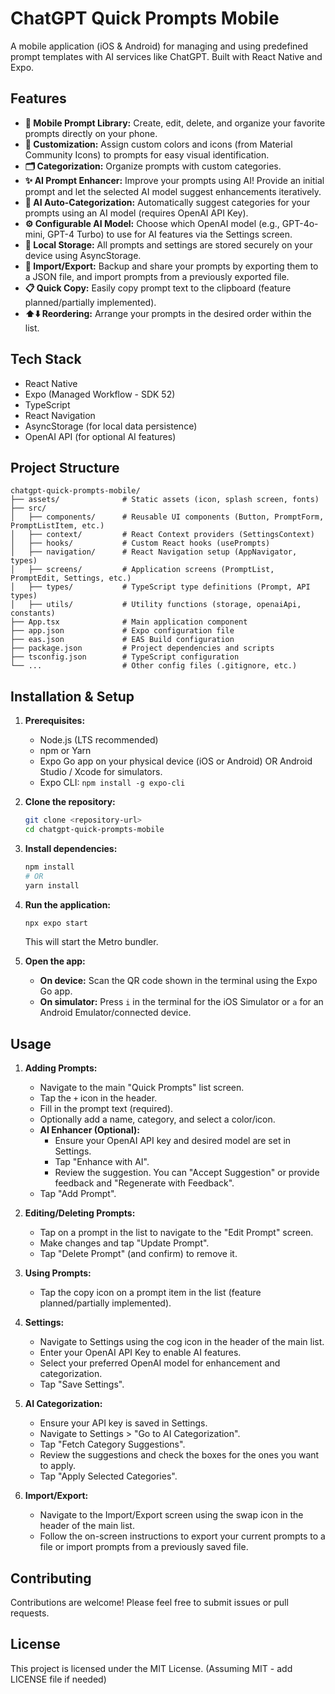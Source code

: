 # ChatGPT Quick Prompts Mobile

A mobile application (iOS & Android) for managing and using predefined prompt templates with AI services like ChatGPT. Built with React Native and Expo.

## Features

-   **📱 Mobile Prompt Library:** Create, edit, delete, and organize your favorite prompts directly on your phone.
-   **🎨 Customization:** Assign custom colors and icons (from Material Community Icons) to prompts for easy visual identification.
-   **🗂️ Categorization:** Organize prompts with custom categories.
-   **✨ AI Prompt Enhancer:** Improve your prompts using AI! Provide an initial prompt and let the selected AI model suggest enhancements iteratively.
-   **🤖 AI Auto-Categorization:** Automatically suggest categories for your prompts using an AI model (requires OpenAI API Key).
-   **⚙️ Configurable AI Model:** Choose which OpenAI model (e.g., GPT-4o-mini, GPT-4 Turbo) to use for AI features via the Settings screen.
-   **💾 Local Storage:** All prompts and settings are stored securely on your device using AsyncStorage.
-   **🔄 Import/Export:** Backup and share your prompts by exporting them to a JSON file, and import prompts from a previously exported file.
-   **📋 Quick Copy:** Easily copy prompt text to the clipboard (feature planned/partially implemented).
-   **⬆️⬇️ Reordering:** Arrange your prompts in the desired order within the list.

## Tech Stack

-   React Native
-   Expo (Managed Workflow - SDK 52)
-   TypeScript
-   React Navigation
-   AsyncStorage (for local data persistence)
-   OpenAI API (for optional AI features)

## Project Structure

```
chatgpt-quick-prompts-mobile/
├── assets/              # Static assets (icon, splash screen, fonts)
├── src/
│   ├── components/      # Reusable UI components (Button, PromptForm, PromptListItem, etc.)
│   ├── context/         # React Context providers (SettingsContext)
│   ├── hooks/           # Custom React hooks (usePrompts)
│   ├── navigation/      # React Navigation setup (AppNavigator, types)
│   ├── screens/         # Application screens (PromptList, PromptEdit, Settings, etc.)
│   ├── types/           # TypeScript type definitions (Prompt, API types)
│   ├── utils/           # Utility functions (storage, openaiApi, constants)
├── App.tsx              # Main application component
├── app.json             # Expo configuration file
├── eas.json             # EAS Build configuration
├── package.json         # Project dependencies and scripts
├── tsconfig.json        # TypeScript configuration
└── ...                  # Other config files (.gitignore, etc.)
```

## Installation & Setup

1.  **Prerequisites:**
    *   Node.js (LTS recommended)
    *   npm or Yarn
    *   Expo Go app on your physical device (iOS or Android) OR Android Studio / Xcode for simulators.
    *   Expo CLI: `npm install -g expo-cli`

2.  **Clone the repository:**
    ```bash
    git clone <repository-url>
    cd chatgpt-quick-prompts-mobile
    ```

3.  **Install dependencies:**
    ```bash
    npm install
    # OR
    yarn install
    ```

4.  **Run the application:**
    ```bash
    npx expo start
    ```
    This will start the Metro bundler.

5.  **Open the app:**
    *   **On device:** Scan the QR code shown in the terminal using the Expo Go app.
    *   **On simulator:** Press `i` in the terminal for the iOS Simulator or `a` for an Android Emulator/connected device.

## Usage

1.  **Adding Prompts:**
    *   Navigate to the main "Quick Prompts" list screen.
    *   Tap the `+` icon in the header.
    *   Fill in the prompt text (required).
    *   Optionally add a name, category, and select a color/icon.
    *   **AI Enhancer (Optional):**
        *   Ensure your OpenAI API key and desired model are set in Settings.
        *   Tap "Enhance with AI".
        *   Review the suggestion. You can "Accept Suggestion" or provide feedback and "Regenerate with Feedback".
    *   Tap "Add Prompt".

2.  **Editing/Deleting Prompts:**
    *   Tap on a prompt in the list to navigate to the "Edit Prompt" screen.
    *   Make changes and tap "Update Prompt".
    *   Tap "Delete Prompt" (and confirm) to remove it.

3.  **Using Prompts:**
    *   Tap the copy icon on a prompt item in the list (feature planned/partially implemented).

4.  **Settings:**
    *   Navigate to Settings using the cog icon in the header of the main list.
    *   Enter your OpenAI API Key to enable AI features.
    *   Select your preferred OpenAI model for enhancement and categorization.
    *   Tap "Save Settings".

5.  **AI Categorization:**
    *   Ensure your API key is saved in Settings.
    *   Navigate to Settings > "Go to AI Categorization".
    *   Tap "Fetch Category Suggestions".
    *   Review the suggestions and check the boxes for the ones you want to apply.
    *   Tap "Apply Selected Categories".

6.  **Import/Export:**
    *   Navigate to the Import/Export screen using the swap icon in the header of the main list.
    *   Follow the on-screen instructions to export your current prompts to a file or import prompts from a previously saved file.

## Contributing

Contributions are welcome! Please feel free to submit issues or pull requests.

## License

This project is licensed under the MIT License. (Assuming MIT - add LICENSE file if needed) 
